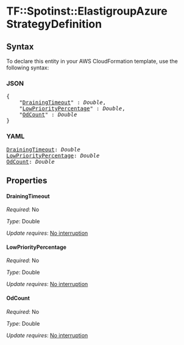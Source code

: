 # TF::Spotinst::ElastigroupAzure StrategyDefinition

## Syntax

To declare this entity in your AWS CloudFormation template, use the following syntax:

### JSON

<pre>
{
    "<a href="#drainingtimeout" title="DrainingTimeout">DrainingTimeout</a>" : <i>Double</i>,
    "<a href="#lowprioritypercentage" title="LowPriorityPercentage">LowPriorityPercentage</a>" : <i>Double</i>,
    "<a href="#odcount" title="OdCount">OdCount</a>" : <i>Double</i>
}
</pre>

### YAML

<pre>
<a href="#drainingtimeout" title="DrainingTimeout">DrainingTimeout</a>: <i>Double</i>
<a href="#lowprioritypercentage" title="LowPriorityPercentage">LowPriorityPercentage</a>: <i>Double</i>
<a href="#odcount" title="OdCount">OdCount</a>: <i>Double</i>
</pre>

## Properties

#### DrainingTimeout

_Required_: No

_Type_: Double

_Update requires_: [No interruption](https://docs.aws.amazon.com/AWSCloudFormation/latest/UserGuide/using-cfn-updating-stacks-update-behaviors.html#update-no-interrupt)

#### LowPriorityPercentage

_Required_: No

_Type_: Double

_Update requires_: [No interruption](https://docs.aws.amazon.com/AWSCloudFormation/latest/UserGuide/using-cfn-updating-stacks-update-behaviors.html#update-no-interrupt)

#### OdCount

_Required_: No

_Type_: Double

_Update requires_: [No interruption](https://docs.aws.amazon.com/AWSCloudFormation/latest/UserGuide/using-cfn-updating-stacks-update-behaviors.html#update-no-interrupt)

